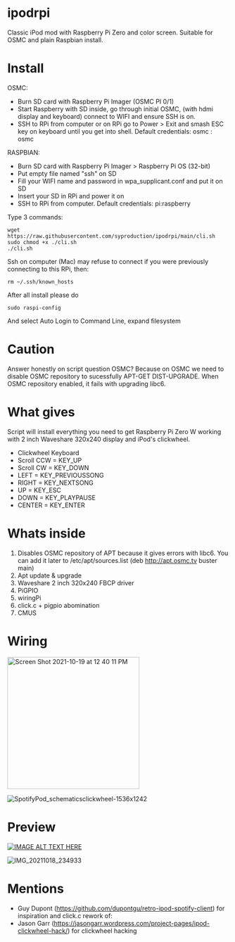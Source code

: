 # ipodrpi
Classic iPod mod with Raspberry Pi Zero and color screen. Suitable for OSMC and plain Raspbian install.

# Install

OSMC: 
- Burn SD card with Raspberry Pi Imager (OSMC PI 0/1)
- Start Raspberry with SD inside, go through initial OSMC, (with hdmi display and keyboard) connect to WIFI and ensure SSH is on.
- SSH to RPi from computer or on RPi go to Power > Exit and smash ESC key on keyboard until you get into shell. Default credentials: osmc : osmc

RASPBIAN: 
- Burn SD card with Raspberry Pi Imager > Raspberry Pi OS (32-bit)
- Put empty file named "ssh" on SD 
- Fill your WIFI name and password in wpa_supplicant.conf and put it on SD
- Insert your SD in RPi and power it on
- SSH to RPi from computer. Default credentials: pi:raspberry

Type 3 commands:
```
wget https://raw.githubusercontent.com/syproduction/ipodrpi/main/cli.sh
sudo chmod +x ./cli.sh
./cli.sh
```
Ssh on computer (Mac) may refuse to connect if you were previously connecting to this RPi, then:
```
rm ~/.ssh/known_hosts
```
After all install please do 
```
sudo raspi-config
```
And select Auto Login to Command Line, expand filesystem
# Caution
Answer honestly on script question OSMC? Because on OSMC we need to disable OSMC repository to sucessfully APT-GET DIST-UPGRADE. When OSMC repository enabled, it fails with upgrading libc6.

# What gives

Script will install everything you need to get Raspberry Pi Zero W working with 2 inch Waveshare 320x240 display and iPod's clickwheel.

- Clickwheel    Keyboard
- Scroll CCW  = KEY_UP
- Scroll CW   = KEY_DOWN
- LEFT        = KEY_PREVIOUSSONG
- RIGHT       = KEY_NEXTSONG
- UP          = KEY_ESC
- DOWN        = KEY_PLAYPAUSE
- CENTER      = KEY_ENTER

# Whats inside
1. Disables OSMC repository of APT because it gives errors with libc6. You can add it later to /etc/apt/sources.list (deb http://apt.osmc.tv buster main)
2. Apt update & upgrade
3. Waveshare 2 inch 320x240 FBCP driver 
4. PiGPIO
5. wiringPi
6. click.c + pigpio abomination
7. CMUS

# Wiring

<img width="300" alt="Screen Shot 2021-10-19 at 12 40 11 PM" src="https://user-images.githubusercontent.com/26803370/137865049-eb68ea79-724c-4ad0-b095-4171e9a41267.png">

![SpotifyPod_schematicsclickwheel-1536x1242](https://user-images.githubusercontent.com/26803370/137865290-7cd4b812-71f0-4c6b-b2e4-2a74a8433b52.png)

# Preview

[![IMAGE ALT TEXT HERE](https://img.youtube.com/vi/mpBJcG3rq2I/0.jpg)](https://www.youtube.com/watch?v=mpBJcG3rq2I)

![IMG_20211018_234933](https://user-images.githubusercontent.com/26803370/138251642-219fc652-a409-4648-adea-8daf38c2ff15.jpg)

# Mentions
- Guy Dupont (https://github.com/dupontgu/retro-ipod-spotify-client) for inspiration and click.c rework of:
- Jason Garr (https://jasongarr.wordpress.com/project-pages/ipod-clickwheel-hack/) for clickwheel hacking

